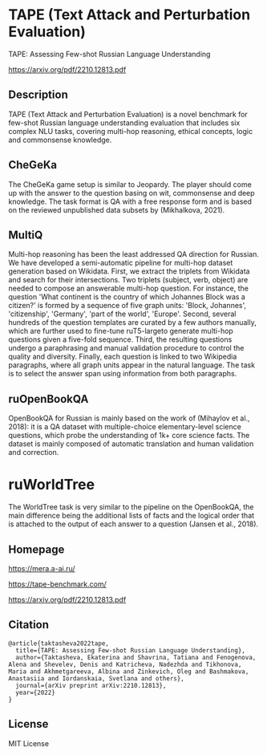 # TAPE (Text Attack and Perturbation Evaluation)

TAPE: Assessing Few-shot Russian Language Understanding

https://arxiv.org/pdf/2210.12813.pdf

## Description

TAPE (Text Attack and Perturbation Evaluation) is a novel benchmark for few-shot
Russian language understanding evaluation that includes six complex NLU tasks, covering
multi-hop reasoning, ethical concepts, logic and commonsense knowledge.

## CheGeKa

The CheGeKa game setup is similar to Jeopardy. The player should come up with
the answer to the question basing on wit, commonsense and deep knowledge.
The task format is QA with a free response form and is based on the reviewed
unpublished data subsets by (Mikhalkova, 2021).

## MultiQ

Multi-hop reasoning has been the least addressed QA direction for Russian. We
have developed a semi-automatic pipeline for multi-hop dataset generation based
on Wikidata.
First, we extract the triplets from Wikidata and search for their intersections.
Two triplets (subject, verb, object) are needed to compose an answerable multi-hop
question. For instance, the question 'What continent is the country of which
Johannes Block was a citizen?' is formed by a sequence of five graph units: 'Block,
Johannes', 'citizenship', 'Germany', 'part of the world', 'Europe'. Second, several
hundreds of the question templates are curated by a few authors manually, which are
further used to fine-tune ruT5-largeto generate multi-hop questions given a
five-fold sequence. Third, the resulting questions undergo a paraphrasing and manual
validation procedure to control the quality and diversity. Finally, each question is
linked to two Wikipedia paragraphs, where all graph units appear in the natural
language. The task is to select the answer span using information from both
paragraphs.

## ruOpenBookQA

OpenBookQA for Russian is mainly based on the work of (Mihaylov et al., 2018):
it is a QA dataset with multiple-choice elementary-level science questions,
which probe the understanding of 1k+ core science facts. The dataset is mainly
composed of automatic translation and human validation and correction.

# ruWorldTree

The WorldTree task is very similar to the pipeline on the OpenBookQA, the main
difference being the additional lists of facts and the logical order that is
attached to the output of each answer to a question (Jansen et al., 2018).

## Homepage

https://mera.a-ai.ru/

https://tape-benchmark.com/

https://arxiv.org/pdf/2210.12813.pdf

## Citation

```
@article{taktasheva2022tape,
  title={TAPE: Assessing Few-shot Russian Language Understanding},
  author={Taktasheva, Ekaterina and Shavrina, Tatiana and Fenogenova, Alena and Shevelev, Denis and Katricheva, Nadezhda and Tikhonova, Maria and Akhmetgareeva, Albina and Zinkevich, Oleg and Bashmakova, Anastasiia and Iordanskaia, Svetlana and others},
  journal={arXiv preprint arXiv:2210.12813},
  year={2022}
}
```

## License

MIT License
